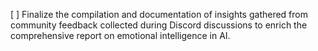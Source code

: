[ ] Finalize the compilation and documentation of insights gathered from community feedback collected during Discord discussions to enrich the comprehensive report on emotional intelligence in AI.